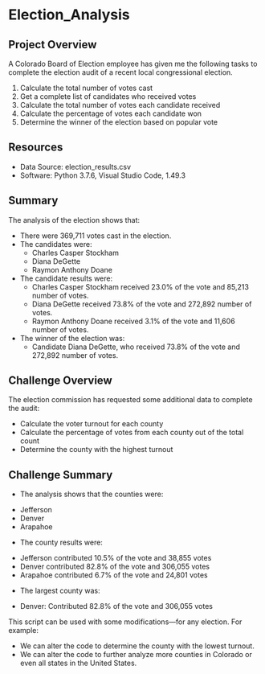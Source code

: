# Election_Analysis

## Project Overview
A Colorado Board of Election employee has given me the following tasks to complete the election audit of a recent local congressional election.

1. Calculate the total number of votes cast
2. Get a complete list of candidates who received votes
3. Calculate the total number of votes each candidate received
4. Calculate the percentage of votes each candidate won
5. Determine the winner of the election based on popular vote

## Resources
- Data Source: election_results.csv
- Software: Python 3.7.6, Visual Studio Code, 1.49.3

## Summary
The analysis of the election shows that:
- There were 369,711 votes cast in the election.
- The candidates were:
  - Charles Casper Stockham
  - Diana DeGette
  - Raymon Anthony Doane
- The candidate results were:
  - Charles Casper Stockham received 23.0% of the vote and 85,213 number of votes.
  - Diana DeGette received 73.8% of the vote and 272,892 number of votes.
  - Raymon Anthony Doane received 3.1% of the vote and 11,606 number of votes.
- The winner of the election was:
  - Candidate Diana DeGette, who received 73.8% of the vote and 272,892 number of votes.

## Challenge Overview
The election commission has requested some additional data to complete the audit:

- Calculate the voter turnout for each county
- Calculate the percentage of votes from each county out of the total count
- Determine the county with the highest turnout

## Challenge Summary

- The analysis shows that the counties were:
 * Jefferson
 * Denver
 * Arapahoe
 
- The county results were:
 * Jefferson contributed 10.5% of the vote and 38,855 votes
 * Denver contributed 82.8% of the vote and 306,055 votes
 * Arapahoe contributed 6.7% of the vote and 24,801 votes
 
- The largest county was:
 * Denver: Contributed 82.8% of the vote and 306,055 votes
 
This script can be used with some modifications—for any election. For example:
 * We can alter the code to determine the county with the lowest turnout.
 * We can alter the code to further analyze more counties in Colorado or even all states in the United States.
